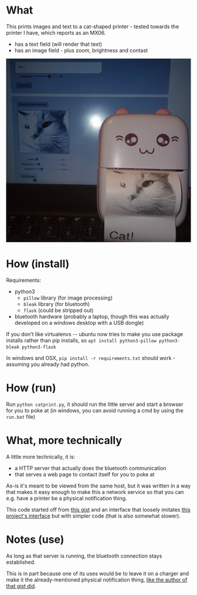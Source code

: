 # What

This prints images and text to a cat-shaped printer - tested towards the printer I have, which reports as an MX06.
- has a text field (will render that text)
- has an image field - plus zoom, brightness and contast

![what it looks like](what.jpg)


# How (install)

Requirements:
- python3
  - `pillow` library (for image processing)
  - `bleak` library (for bluetooth)
  - `flask` (could be stripped out)
- bluetooth hardware (probably a laptop, though this was actually developed on a windows desktop with a USB dongle)

If you don't like virtualenvs -- ubuntu now tries to make you use package installs rather than pip installs, so `apt install python3-pillow python3-bleak python3-flask`

In windows and OSX, `pip install -r requirements.txt` should work - assuming you already had python.


# How (run)

Run `python catprint.py`, it should run the little server and start a browser for you to poke at
(in windows, you can avoid running a cmd by using the `run.bat` file)

# What, more technically

A little more technically, it is:
- a HTTP server that actually does the bluetooth communication
- that serves a web page to contact itself for you to poke at 

As-is it's meant to be viewed from the same host,
but it was written in a way that makes it easy enough 
to make this a network service so that you can e.g. have a printer be a physical notification thing.

This code started off from [this gist](https://gist.github.com/mpomery/6514e521d3d03abce697409609978ede) 
and an interface that loosely imitates [this project's interface](https://github.com/NaitLee/Cat-Printer) but with simpler code (that is also somewhat slower).


# Notes (use)

As long as that server is running, the bluetooth connection stays established.

This is in part because one of its uses would be to leave it on a charger and make it the already-mentioned physical notification thing,
[like the author of that gist did](https://dev.to/mitchpommers/my-textable-cat-printer-18ge).



